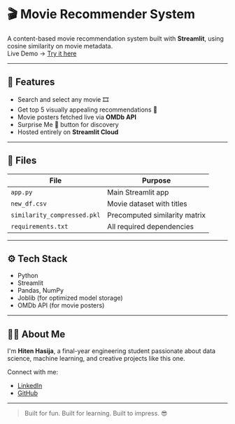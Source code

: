 # 🎬 Movie Recommender System

A content-based movie recommendation system built with **Streamlit**, using cosine similarity on movie metadata.  
Live Demo → [Try it here](https://movie-recommender-streamlit.streamlit.app)

---

## 🚀 Features

- Search and select any movie 🎞️
- Get top 5 visually appealing recommendations 🎯
- Movie posters fetched live via **OMDb API**
- Surprise Me 🎲 button for discovery
- Hosted entirely on **Streamlit Cloud**

---

## 📁 Files

| File                        | Purpose                         |
|-----------------------------|----------------------------------|
| `app.py`                   | Main Streamlit app               |
| `new_df.csv`               | Movie dataset with titles        |
| `similarity_compressed.pkl`| Precomputed similarity matrix    |
| `requirements.txt`         | All required dependencies        |

---

## ⚙️ Tech Stack

- Python
- Streamlit
- Pandas, NumPy
- Joblib (for optimized model storage)
- OMDb API (for movie posters)

---

## 🙋‍♂️ About Me

I'm **Hiten Hasija**, a final-year engineering student passionate about data science, machine learning, and creative projects like this one.

Connect with me:
- [LinkedIn](https://linkedin.com/in/hitenhasija)
- [GitHub](https://github.com/hitenhasija)

---

> Built for fun. Built for learning. Built to impress. 😎
